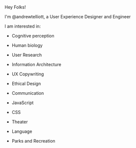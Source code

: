 Hey Folks!

I'm @andrewtelliott, a User Experience Designer and Engineer

I am interested in:
- Cognitive perception
- Human biology
- User Research
- Information Architecture
- UX Copywriting
- Ethical Design
- Communication

- JavaScript
- CSS

- Theater
- Language
- Parks and Recreation
